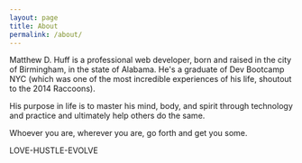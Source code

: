 ```yaml
---
layout: page
title: About
permalink: /about/
---
```


Matthew D. Huff is a professional web developer, born and raised in the city of Birmingham, in the state of Alabama. He's a graduate of Dev Bootcamp NYC (which was one of the most incredible experiences of his life, shoutout to the 2014 Raccoons).

His purpose in life is to master his mind, body, and spirit through technology and practice and ultimately help others do the same.

Whoever you are, wherever you are, go forth and get you some.

LOVE-HUSTLE-EVOLVE